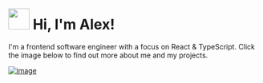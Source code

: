 # <img src="https://c.tenor.com/yWSRmymbuBkAAAAd/waving-hi.gif" height="42px"/> Hi, I'm Alex!

I'm a frontend software engineer with a focus on React & TypeScript. Click the image below to find out more about me and my projects.

[![image](https://user-images.githubusercontent.com/17914968/191965159-7b480b07-1d5e-4e4c-98ba-b16d99f57532.png)](https://bulintis.com)

